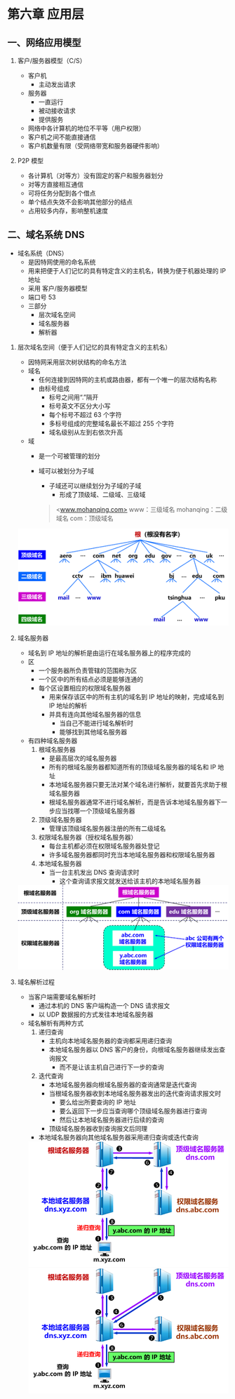 # 第六章 应用层

## 一、网络应用模型

1. 客户/服务器模型（C/S）
    - 客户机
      - 主动发出请求
    - 服务器
      - 一直运行
      - 被动接收请求
      - 提供服务
    - 网络中各计算机的地位不平等（用户权限）
    - 客户机之间不能直接通信
    - 客户机数量有限（受网络带宽和服务器硬件影响）

2. P2P 模型
    - 各计算机（对等方）没有固定的客户和服务器划分
    - 对等方直接相互通信
    - 可将任务分配到各个借点
    - 单个结点失效不会影响其他部分的结点
    - 占用较多内存，影响整机速度

## 二、域名系统 DNS

- 域名系统（DNS）
  - 是因特网使用的命名系统
  - 用来把便于人们记忆的具有特定含义的主机名，转换为便于机器处理的 IP 地址
  - 采用 客户/服务器模型
  - 端口号 53
  - 三部分
    - 层次域名空间
    - 域名服务器
    - 解析器

1. 层次域名空间（便于人们记忆的具有特定含义的主机名）
    - 因特网采用层次树状结构的命名方法
    - 域名
      - 任何连接到因特网的主机或路由器，都有一个唯一的层次结构名称
      - 由标号组成
        - 标号之间用“.”隔开
        - 标号英文不区分大小写
        - 每个标号不超过 63 个字符
        - 多标号组成的完整域名最长不超过 255 个字符
        - 域名级别从左到右依次升高
    - 域
      - 是一个可被管理的划分
      - 域可以被划分为子域
        - 子域还可以继续划分为子域的子域
          - 形成了顶级域、二级域、三级域  

        ><www.mohanqing.com>
        www：三级域名
        mohanqing：二级域名
        com：顶级域名

    <img src="./imgs/域名空间的树状结构.png">

2. 域名服务器
    - 域名到 IP 地址的解析是由运行在域名服务器上的程序完成的
    - 区
      - 一个服务器所负责管辖的范围称为区
      - 一个区中的所有结点必须是能够连通的
      - 每个区设置相应的权限域名服务器
        - 用来保存该区中的所有主机的域名到 IP 地址的映射，完成域名到 IP 地址的解析
        - 并具有连向其他域名服务器的信息
          - 当自己不能进行域名解析时
          - 能够找到其他域名服务器
    - 有四种域名服务器
      1. 根域名服务器
          - 是最高层次的域名服务器
          - 所有的根域名服务器都知道所有的顶级域名服务器的域名和 IP 地址
          - 本地域名服务器只要无法对某个域名进行解析，就要首先求助于根域名服务器
          - 根域名服务器通常不进行域名解析，而是告诉本地域名服务器下一步应当找哪一个顶级域名服务器
      2. 顶级域名服务器
          - 管理该顶级域名服务器注册的所有二级域名
      3. 权限域名服务器（授权域名服务器）
          - 每台主机都必须在权限域名服务器处登记
          - 许多域名服务器都同时充当本地域名服务器和权限域名服务器
      4. 本地域名服务器
          - 当一台主机发出 DNS 查询请求时
            - 这个查询请求报文就发送给该主机的本地域名服务器

    <img src="./imgs/DNS层次结构.png">

3. 域名解析过程
    - 当客户端需要域名解析时
      - 通过本机的 DNS 客户端构造一个 DNS 请求报文
      - 以 UDP 数据报的方式发往本地域名服务器
    - 域名解析有两种方式
      1. 递归查询
          - 主机向本地域名服务器的查询都采用递归查询
          - 本地域名服务器以 DNS 客户的身份，向根域名服务器继续发出查询报文
            - 而不是让该主机自己进行下一步的查询
      2. 迭代查询
          - 本地域名服务器向根域名服务器的查询通常是迭代查询
          - 当根域名服务器收到本地域名服务器发出的迭代查询请求报文时
            - 要么给出所要查询的 IP 地址
            - 要么返回下一步应当查询哪个顶级域名服务器进行查询
            - 然后让本地域名服务器进行后续的查询
          - 顶级域名服务器收到查询报文后同理
      - 本地域名服务器向其他域名服务器采用递归查询或迭代查询
      <img src="./imgs/递归查询.png">
      <img src="./imgs/迭代查询.png">

<!-- test modifications -->

